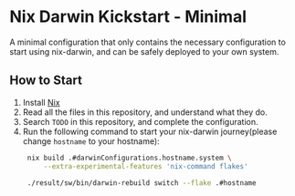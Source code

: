 # Nix Darwin Kickstart - Minimal

A minimal configuration that only contains the necessary configuration to start using nix-darwin, and can be safely deployed to your own system.

## How to Start

1. Install [Nix](https://nixos.org/download.html)
2. Read all the files in this repository, and understand what they do.
3. Search `TODO` in this repository, and complete the configuration.
4. Run the following command to start your nix-darwin journey(please change `hostname` to your hostname):
   ```bash
	nix build .#darwinConfigurations.hostname.system \
		--extra-experimental-features 'nix-command flakes'

	./result/sw/bin/darwin-rebuild switch --flake .#hostname
   ```

